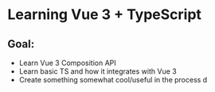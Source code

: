 # Learning Vue 3 + TypeScript

## Goal:
- Learn Vue 3 Composition API
- Learn basic TS and how it integrates with Vue 3
- Create something somewhat cool/useful in the process
d